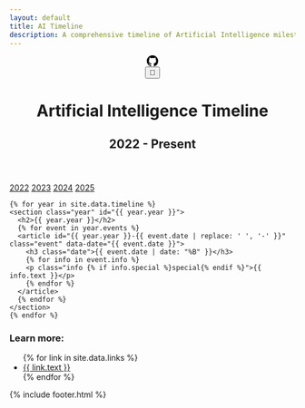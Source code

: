 ```yaml
---
layout: default
title: AI Timeline
description: A comprehensive timeline of Artificial Intelligence milestones from 2022 to present.
---
```


<header class="header">
    <div class="github-button-container">
        <a href="https://github.com/NHLOCAL/AiTimeline" class="github-button" target="_blank" rel="noopener noreferrer" title="Star on GitHub">
            <svg height="20" aria-hidden="true" viewBox="0 0 16 16" version="1.1" width="20" data-view-component="true"  class="octicon octicon-mark-github">
                <path fill-rule="evenodd" d="M8 0C3.58 0 0 3.58 0 8c0 3.54 2.29 6.53 5.47 7.59.4.07.55-.17.55-.38 0-.19-.01-.82-.01-1.49-2.01.37-2.53-.49-2.69-.94-.09-.23-.48-.94-.82-1.13-.28-.15-.68-.52-.01-.53.63-.01 1.08.58 1.23.82.72 1.21 1.87.87 2.33.66.07-.52.28-.87.51-1.07-1.78-.2-3.64-.89-3.64-3.95 0-.87.31-1.59.82-2.15-.08-.2-.36-1.02.08-2.12 0 0 .67-.21 2.2.82.64-.18 1.32-.27 2-.27.68 0 1.36.09 2 .27 1.53-1.04 2.2-.82 2.2-.82.44 1.1.16 1.92.08 2.12.51.56.82 1.27.82 2.15 0 3.07-1.87 3.75-3.65 3.95.29.25.54.73.54 1.48 0 1.07-.01 1.93-.01 2.2 0 .21.15.46.55.38A8.013 8.013 0 0016 8c0-4.42-3.58-8-8-8z"></path>
            </svg>
        </a>
    </div>
    <div class="dark-mode-toggle-container">
        <button id="dark-mode-toggle" class="dark-mode-toggle">🌙</button>
    </div>
    <h1>Artificial Intelligence Timeline</h1>
    <h2>2022 - Present</h2>
</header>

<nav class="year-nav">
    <a href="#2022" class="active">2022</a>
    <a href="#2023">2023</a>
    <a href="#2024">2024</a>
    <a href="#2025">2025</a>
</nav>

<main class="timeline">

	{% for year in site.data.timeline %}
	<section class="year" id="{{ year.year }}">
	  <h2>{{ year.year }}</h2>
	  {% for event in year.events %}
	  <article id="{{ year.year }}-{{ event.date | replace: ' ', '-' }}" class="event" data-date="{{ event.date }}">
		<h3 class="date">{{ event.date | date: "%B" }}</h3>
		{% for info in event.info %}
		<p class="info {% if info.special %}special{% endif %}">{{ info.text }}</p>
		{% endfor %}
	  </article>
	  {% endfor %}
	</section>
	{% endfor %}

</main>

<aside class="footer">
    <div class="content">
        <h3>Learn more:</h3>
        <ul>
            {% for link in site.data.links %}
            <li><a href="{{ link.url }}" target="_blank">{{ link.text }}</a></li>
            {% endfor %}
        </ul>
    </div>
</aside>

<footer>
    {% include footer.html %}
</footer>

<script src="{{ '/assets/js/script.js' | relative_url }}" defer></script>